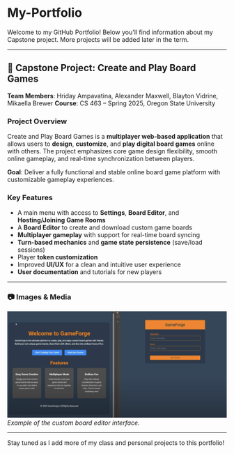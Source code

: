 # My-Portfolio

Welcome to my GitHub Portfolio! Below you'll find information about my Capstone project. More projects will be added later in the term.

---

## 🎲 Capstone Project: Create and Play Board Games

**Team Members**: Hriday Ampavatina, Alexander Maxwell, Blayton Vidrine, Mikaella Brewer 
**Course**: CS 463 – Spring 2025, Oregon State University

### Project Overview
Create and Play Board Games is a **multiplayer web-based application** that allows users to **design**, **customize**, and **play digital board games** online with others. The project emphasizes core game design flexibility, smooth online gameplay, and real-time synchronization between players.

**Goal**: Deliver a fully functional and stable online board game platform with customizable gameplay experiences.

### Key Features
- A main menu with access to **Settings**, **Board Editor**, and **Hosting/Joining Game Rooms**
- A **Board Editor** to create and download custom game boards
- **Multiplayer gameplay** with support for real-time board syncing
- **Turn-based mechanics** and **game state persistence** (save/load sessions)
- Player **token customization**
- Improved **UI/UX** for a clean and intuitive user experience
- **User documentation** and tutorials for new players

---

### 📷 Images & Media

![Board Editor Screenshot](assets/images/capstone-image1.png)
*Example of the custom board editor interface.*


---

Stay tuned as I add more of my class and personal projects to this portfolio!
